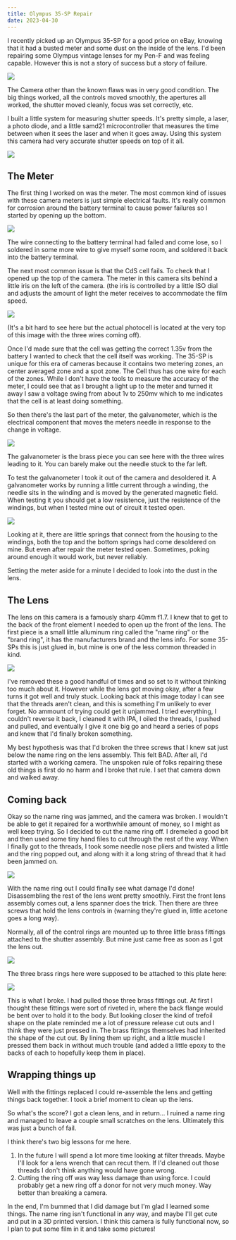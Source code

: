 ```yaml
---
title: Olympus 35-SP Repair
date: 2023-04-30
---
```


I recently picked up an Olympus 35-SP for a good price on eBay, knowing that it had a busted meter and some dust on the inside of the lens. I'd been repairing some Olympus vintage lenses for my Pen-F and was feeling capable. However this is not a story of success but a story of failure.

<img src="olympus-35sp-intake.jpg">

The Camera other than the known flaws was in very good condition. The big things worked, all the controls moved smoothly, the apertures all worked, the shutter moved cleanly, focus was set correctly, etc.

I built a little system for measuring shutter speeds. It's pretty simple, a laser, a photo diode, and a little samd21 microcontroller that measures the time between when it sees the laser and when it goes away. Using this system this camera had very accurate shutter speeds on top of it all.

<img src="shutter-speed-measurement.jpg">

## The Meter

The first thing I worked on was the meter. The most common kind of issues with these camera meters is just simple electrical faults. It's really common for corrosion around the battery terminal to cause power failures so I started by opening up the bottom.

<img src="olympus-35sp-bottom.jpg">

The wire connecting to the battery terminal had failed and come lose, so I soldered in some more wire to give myself some room, and soldered it back into the battery terminal.

The next most common issue is that the CdS cell fails. To check that I opened up the top of the camera. The meter in this camera sits behind a little iris on the left of the camera. (the iris is controlled by a little ISO dial and adjusts the amount of light the meter receives to accommodate the film speed.

<img src="olympus-35sp-top.jpg">

(It's a bit hard to see here but the actual photocell is located at the very top of this image with the three wires coming off).

Once I'd made sure that the cell was getting the correct 1.35v from the battery I wanted to check that the cell itself was working. The 35-SP is unique for this era of cameras because it contains two metering zones, an center averaged zone and a spot zone. The Cell thus has one wire for each of the zones. While I don't have the tools to measure the accuracy of the meter, I could see that as I brought a light up to the meter and turned it away I saw a voltage swing from about 1v to 250mv which to me indicates that the cell is at least doing something.

So then there's the last part of the meter, the galvanometer, which is the electrical component that moves the meters needle in response to the change in voltage.

<img src="olympus-35sp-galvanometer-in-housing.jpg">

The galvanometer is the brass piece you can see here with the three wires leading to it. You can barely make out the needle stuck to the far left.

To test the galvanometer I took it out of the camera and desoldered it. A galvanometer works by running a little current through a winding, the needle sits in the winding and is moved by the generated magnetic field. When testing it you should get a low resistence, just the resistence of the windings, but when I tested mine out of circuit it tested open.

<img src="olympus-35sp-galvanometer-out-of-housing.jpg">

Looking at it, there are little springs that connect from the housing to the windings, both the top and the bottom springs had come desoldered on mine. But even after repair the meter tested open. Sometimes, poking around enough it would work, but never reliably.

Setting the meter aside for a minute I decided to look into the dust in the lens.

## The Lens

The lens on this camera is a famously sharp 40mm f1.7. I knew that to get to the back of the front element I needed to open up the front of the lens. The first piece is a small little alluminum ring called the "name ring" or the "brand ring", it has the manufacturers brand and the lens info. For some 35-SPs this is just glued in, but mine is one of the less common threaded in kind.

<img src="olympus-35sp-name-ring.jpg">

I've removed these a good handful of times and so set to it without thinking too much about it. However while the lens got moving okay, after a few turns it got well and truly stuck. Looking back at this image today I can see that the threads aren't clean, and this is something I'm unlikely to ever forget. No ammount of trying could get it unjammed. I tried everything, I couldn't reverse it back, I cleaned it with IPA, I oiled the threads, I pushed and pulled, and eventually I give it one big go and heard a series of pops and knew that I'd finally broken something.

My best hypothesis was that I'd broken the three screws that I knew sat just below the name ring on the lens assembly. This felt BAD. After all, I'd started with a working camera. The unspoken rule of folks repairing these old things is first do no harm and I broke that rule. I set that camera down and walked away.

## Coming back

Okay so the name ring was jammed, and the camera was broken. I wouldn't be able to get it repaired for a worthwhile amount of money, so I might as well keep trying. So I decided to cut the name ring off. I dremeled a good bit and then used some tiny hand files to cut through the rest of the way. When I finally got to the threads, I took some needle nose pliers and twisted a little and the ring popped out, and along with it a long string of thread that it had been jammed on.

<img src="olympus-35sp-name-ring-cut.jpg">

With the name ring out I could finally see what damage I'd done! Disassembling the rest of the lens went pretty smoothly. First the front lens assembly comes out, a lens spanner does the trick. Then there are three screws that hold the lens controls in (warning they're glued in, little acetone goes a long way).

Normally, all of the control rings are mounted up to three little brass fittings attached to the shutter assembly. But mine just came free as soon as I got the lens out.

<img src="olympus-35sp-lens-dissassembly-ring.jpg">

The three brass rings here were supposed to be attached to this plate here:

<img src="olympus-35sp-lens-dissassembly.jpg">

This is what I broke. I had pulled those three brass fittings out. At first I thought these fittings were sort of riveted in, where the back flange would be bent over to hold it to the body. But looking closer the kind of trefoil shape on the plate reminded me a lot of pressure release cut outs and I think they were just pressed in. The brass fittings themselves had inherited the shape of the cut out. By lining them up right, and a little muscle I pressed them back in without much trouble (and added a little epoxy to the backs of each to hopefully keep them in place).

## Wrapping things up

Well with the fittings replaced I could re-assemble the lens and getting things back together. I took a brief moment to clean up the lens.

So what's the score? I got a clean lens, and in return... I ruined a name ring and managed to leave a couple small scratches on the lens. Ultimately this was just a bunch of fail.

I think there's two big lessons for me here.

1. In the future I will spend a lot more time looking at filter threads. Maybe I'll look for a lens wrench that can recut them. If I'd cleaned out those threads I don't think anything would have gone wrong.
2. Cutting the ring off was way less damage than using force. I could probably get a new ring off a donor for not very much money. Way better than breaking a camera.

In the end, I'm bummed that I did damage but I'm glad I learned some things. The name ring isn't functional in any way, and maybe I'll get cute and put in a 3D printed version. I think this camera is fully functional now, so I plan to put some film in it and take some pictures!
